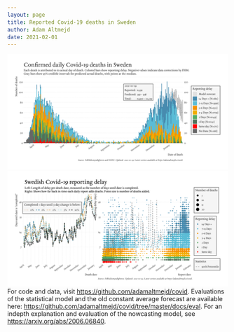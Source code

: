 ```yaml
---
layout: page
title: Reported Covid-19 deaths in Sweden
author: Adam Altmejd
date: 2021-02-01
---
```


![Graph of Swedish Covid-19 deaths with reporting delay.](deaths_lag_sweden_2021-02-01.png "Swedish Covid-19 deaths.")
![Graph of Swedish Covid-19 reporting delay in daily deaths.](lag_trend_sweden_2021-02-01.png "Trend in Swedish Covid-19 mortality reporting delay.")
For code and data, visit <https://github.com/adamaltmejd/covid>.
Evaluations of the statistical model and the old constant average forecast are available here: <https://github.com/adamaltmejd/covid/tree/master/docs/eval>.
For an indepth explanation and evaluation of the nowcasting model, see <https://arxiv.org/abs/2006.06840>.
